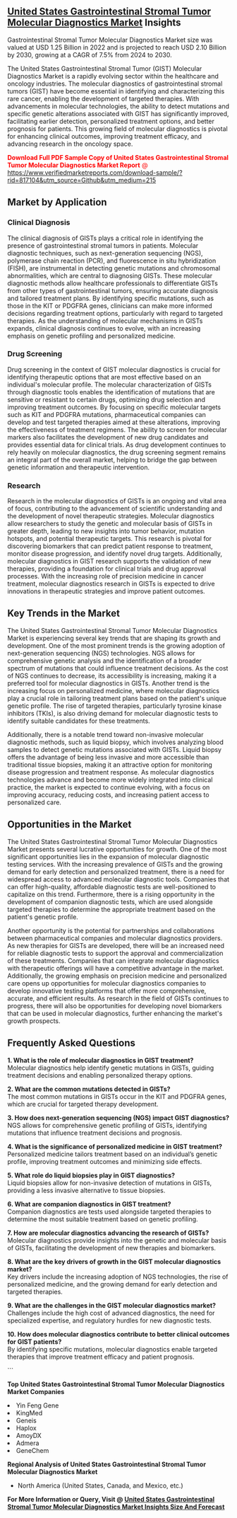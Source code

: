 <h2><a href="https://www.verifiedmarketreports.com/download-sample/?rid=817104&amp;utm_source=Github&amp;utm_medium=215" target="_blank">United States Gastrointestinal Stromal Tumor Molecular Diagnostics Market</a> Insights</h2><p>Gastrointestinal Stromal Tumor Molecular Diagnostics Market size was valued at USD 1.25 Billion in 2022 and is projected to reach USD 2.10 Billion by 2030, growing at a CAGR of 7.5% from 2024 to 2030.</p><p><p>The United States Gastrointestinal Stromal Tumor (GIST) Molecular Diagnostics Market is a rapidly evolving sector within the healthcare and oncology industries. The molecular diagnostics of gastrointestinal stromal tumors (GIST) have become essential in identifying and characterizing this rare cancer, enabling the development of targeted therapies. With advancements in molecular technologies, the ability to detect mutations and specific genetic alterations associated with GIST has significantly improved, facilitating earlier detection, personalized treatment options, and better prognosis for patients. This growing field of molecular diagnostics is pivotal for enhancing clinical outcomes, improving treatment efficacy, and advancing research in the oncology space. <p><span class=""><span style="color: #ff0000;"><strong>Download Full PDF Sample Copy of United States Gastrointestinal Stromal Tumor Molecular Diagnostics Market Report</strong> @ </span><a href="https://www.verifiedmarketreports.com/download-sample/?rid=817104&amp;utm_source=Github&amp;utm_medium=215" target="_blank">https://www.verifiedmarketreports.com/download-sample/?rid=817104&amp;utm_source=Github&amp;utm_medium=215</a></span></p></p><h2>Market by Application</h2><h3>Clinical Diagnosis</h3><p>The clinical diagnosis of GISTs plays a critical role in identifying the presence of gastrointestinal stromal tumors in patients. Molecular diagnostic techniques, such as next-generation sequencing (NGS), polymerase chain reaction (PCR), and fluorescence in situ hybridization (FISH), are instrumental in detecting genetic mutations and chromosomal abnormalities, which are central to diagnosing GISTs. These molecular diagnostic methods allow healthcare professionals to differentiate GISTs from other types of gastrointestinal tumors, ensuring accurate diagnosis and tailored treatment plans. By identifying specific mutations, such as those in the KIT or PDGFRA genes, clinicians can make more informed decisions regarding treatment options, particularly with regard to targeted therapies. As the understanding of molecular mechanisms in GISTs expands, clinical diagnosis continues to evolve, with an increasing emphasis on genetic profiling and personalized medicine.</p><h3>Drug Screening</h3><p>Drug screening in the context of GIST molecular diagnostics is crucial for identifying therapeutic options that are most effective based on an individual's molecular profile. The molecular characterization of GISTs through diagnostic tools enables the identification of mutations that are sensitive or resistant to certain drugs, optimizing drug selection and improving treatment outcomes. By focusing on specific molecular targets such as KIT and PDGFRA mutations, pharmaceutical companies can develop and test targeted therapies aimed at these alterations, improving the effectiveness of treatment regimens. The ability to screen for molecular markers also facilitates the development of new drug candidates and provides essential data for clinical trials. As drug development continues to rely heavily on molecular diagnostics, the drug screening segment remains an integral part of the overall market, helping to bridge the gap between genetic information and therapeutic intervention.</p><h3>Research</h3><p>Research in the molecular diagnostics of GISTs is an ongoing and vital area of focus, contributing to the advancement of scientific understanding and the development of novel therapeutic strategies. Molecular diagnostics allow researchers to study the genetic and molecular basis of GISTs in greater depth, leading to new insights into tumor behavior, mutation hotspots, and potential therapeutic targets. This research is pivotal for discovering biomarkers that can predict patient response to treatment, monitor disease progression, and identify novel drug targets. Additionally, molecular diagnostics in GIST research supports the validation of new therapies, providing a foundation for clinical trials and drug approval processes. With the increasing role of precision medicine in cancer treatment, molecular diagnostics research in GISTs is expected to drive innovations in therapeutic strategies and improve patient outcomes.</p><h2>Key Trends in the Market</h2><p>The United States Gastrointestinal Stromal Tumor Molecular Diagnostics Market is experiencing several key trends that are shaping its growth and development. One of the most prominent trends is the growing adoption of next-generation sequencing (NGS) technologies. NGS allows for comprehensive genetic analysis and the identification of a broader spectrum of mutations that could influence treatment decisions. As the cost of NGS continues to decrease, its accessibility is increasing, making it a preferred tool for molecular diagnostics in GISTs. Another trend is the increasing focus on personalized medicine, where molecular diagnostics play a crucial role in tailoring treatment plans based on the patient's unique genetic profile. The rise of targeted therapies, particularly tyrosine kinase inhibitors (TKIs), is also driving demand for molecular diagnostic tests to identify suitable candidates for these treatments.</p><p>Additionally, there is a notable trend toward non-invasive molecular diagnostic methods, such as liquid biopsy, which involves analyzing blood samples to detect genetic mutations associated with GISTs. Liquid biopsy offers the advantage of being less invasive and more accessible than traditional tissue biopsies, making it an attractive option for monitoring disease progression and treatment response. As molecular diagnostics technologies advance and become more widely integrated into clinical practice, the market is expected to continue evolving, with a focus on improving accuracy, reducing costs, and increasing patient access to personalized care.</p><h2>Opportunities in the Market</h2><p>The United States Gastrointestinal Stromal Tumor Molecular Diagnostics Market presents several lucrative opportunities for growth. One of the most significant opportunities lies in the expansion of molecular diagnostic testing services. With the increasing prevalence of GISTs and the growing demand for early detection and personalized treatment, there is a need for widespread access to advanced molecular diagnostic tools. Companies that can offer high-quality, affordable diagnostic tests are well-positioned to capitalize on this trend. Furthermore, there is a rising opportunity in the development of companion diagnostic tests, which are used alongside targeted therapies to determine the appropriate treatment based on the patient's genetic profile.</p><p>Another opportunity is the potential for partnerships and collaborations between pharmaceutical companies and molecular diagnostics providers. As new therapies for GISTs are developed, there will be an increased need for reliable diagnostic tests to support the approval and commercialization of these treatments. Companies that can integrate molecular diagnostics with therapeutic offerings will have a competitive advantage in the market. Additionally, the growing emphasis on precision medicine and personalized care opens up opportunities for molecular diagnostics companies to develop innovative testing platforms that offer more comprehensive, accurate, and efficient results. As research in the field of GISTs continues to progress, there will also be opportunities for developing novel biomarkers that can be used in molecular diagnostics, further enhancing the market's growth prospects.</p><h2>Frequently Asked Questions</h2><p><strong>1. What is the role of molecular diagnostics in GIST treatment?</strong><br> Molecular diagnostics help identify genetic mutations in GISTs, guiding treatment decisions and enabling personalized therapy options.</p><p><strong>2. What are the common mutations detected in GISTs?</strong><br> The most common mutations in GISTs occur in the KIT and PDGFRA genes, which are crucial for targeted therapy development.</p><p><strong>3. How does next-generation sequencing (NGS) impact GIST diagnostics?</strong><br> NGS allows for comprehensive genetic profiling of GISTs, identifying mutations that influence treatment decisions and prognosis.</p><p><strong>4. What is the significance of personalized medicine in GIST treatment?</strong><br> Personalized medicine tailors treatment based on an individual’s genetic profile, improving treatment outcomes and minimizing side effects.</p><p><strong>5. What role do liquid biopsies play in GIST diagnostics?</strong><br> Liquid biopsies allow for non-invasive detection of mutations in GISTs, providing a less invasive alternative to tissue biopsies.</p><p><strong>6. What are companion diagnostics in GIST treatment?</strong><br> Companion diagnostics are tests used alongside targeted therapies to determine the most suitable treatment based on genetic profiling.</p><p><strong>7. How are molecular diagnostics advancing the research of GISTs?</strong><br> Molecular diagnostics provide insights into the genetic and molecular basis of GISTs, facilitating the development of new therapies and biomarkers.</p><p><strong>8. What are the key drivers of growth in the GIST molecular diagnostics market?</strong><br> Key drivers include the increasing adoption of NGS technologies, the rise of personalized medicine, and the growing demand for early detection and targeted therapies.</p><p><strong>9. What are the challenges in the GIST molecular diagnostics market?</strong><br> Challenges include the high cost of advanced diagnostics, the need for specialized expertise, and regulatory hurdles for new diagnostic tests.</p><p><strong>10. How does molecular diagnostics contribute to better clinical outcomes for GIST patients?</strong><br> By identifying specific mutations, molecular diagnostics enable targeted therapies that improve treatment efficacy and patient prognosis.</p>```</p><p><strong>Top United States Gastrointestinal Stromal Tumor Molecular Diagnostics Market Companies</strong></p><div data-test-id=""><p><li>Yin Feng Gene</li><li> KingMed</li><li> Geneis</li><li> Haplox</li><li> AmoyDX</li><li> Admera</li><li> GeneChem</li></p><div><strong>Regional Analysis of&nbsp;United States Gastrointestinal Stromal Tumor Molecular Diagnostics Market</strong></div><ul><li dir="ltr"><p dir="ltr">North America&nbsp;(United States, Canada, and Mexico, etc.)</p></li></ul><p><strong>For More Information or Query, Visit @&nbsp;</strong><strong><a href="https://www.verifiedmarketreports.com/product/gastrointestinal-stromal-tumor-molecular-diagnostics-market/?utm_source=Github&amp;utm_medium=215" target="_blank">United States Gastrointestinal Stromal Tumor Molecular Diagnostics Market Insights Size And Forecast</a></strong></p></div>
